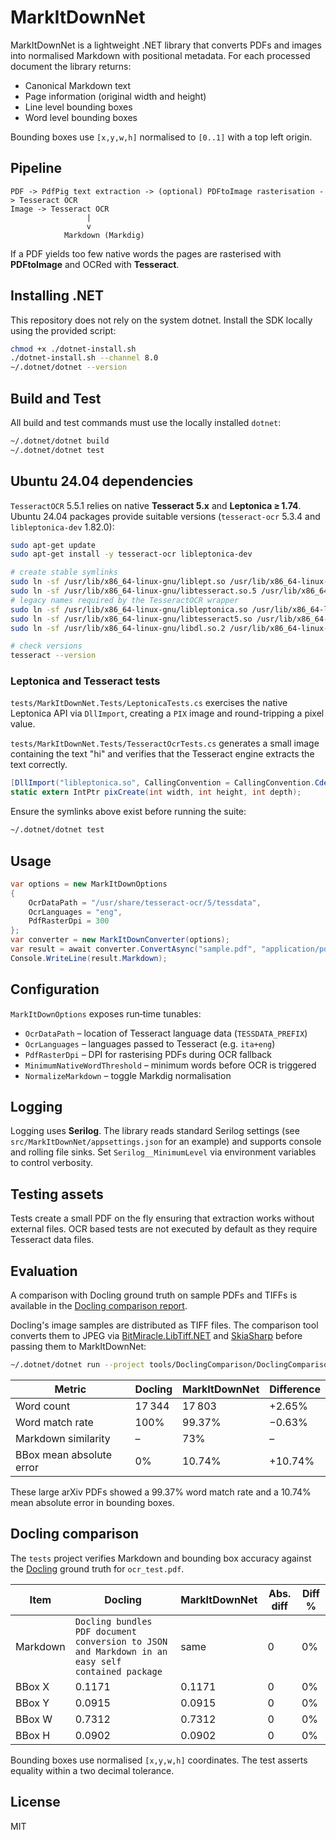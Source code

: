 # MarkItDownNet

MarkItDownNet is a lightweight .NET library that converts PDFs and images into normalised Markdown with positional metadata. For each processed document the library returns:

* Canonical Markdown text
* Page information (original width and height)
* Line level bounding boxes
* Word level bounding boxes

Bounding boxes use `[x,y,w,h]` normalised to `[0..1]` with a top left origin.

## Pipeline

```
PDF -> PdfPig text extraction -> (optional) PDFtoImage rasterisation -> Tesseract OCR
Image -> Tesseract OCR
                 |                 
                 v                 
            Markdown (Markdig)
```

If a PDF yields too few native words the pages are rasterised with **PDFtoImage** and OCRed with **Tesseract**.

## Installing .NET

This repository does not rely on the system dotnet. Install the SDK locally using the provided script:

```bash
chmod +x ./dotnet-install.sh
./dotnet-install.sh --channel 8.0
~/.dotnet/dotnet --version
```

## Build and Test

All build and test commands must use the locally installed `dotnet`:

```bash
~/.dotnet/dotnet build
~/.dotnet/dotnet test
```

## Ubuntu 24.04 dependencies

`TesseractOCR` 5.5.1 relies on native **Tesseract 5.x** and **Leptonica ≥ 1.74**. Ubuntu 24.04 packages provide suitable versions (`tesseract-ocr` 5.3.4 and `libleptonica-dev` 1.82.0):

```bash
sudo apt-get update
sudo apt-get install -y tesseract-ocr libleptonica-dev

# create stable symlinks
sudo ln -sf /usr/lib/x86_64-linux-gnu/liblept.so /usr/lib/x86_64-linux-gnu/libleptonica.so
sudo ln -sf /usr/lib/x86_64-linux-gnu/libtesseract.so.5 /usr/lib/x86_64-linux-gnu/libtesseract5.so
# legacy names required by the TesseractOCR wrapper
sudo ln -sf /usr/lib/x86_64-linux-gnu/libleptonica.so /usr/lib/x86_64-linux-gnu/libleptonica-1.85.0.dll.so
sudo ln -sf /usr/lib/x86_64-linux-gnu/libtesseract5.so /usr/lib/x86_64-linux-gnu/libtesseract55.dll.so
sudo ln -sf /usr/lib/x86_64-linux-gnu/libdl.so.2 /usr/lib/x86_64-linux-gnu/libdl.so

# check versions
tesseract --version
```

### Leptonica and Tesseract tests

`tests/MarkItDownNet.Tests/LeptonicaTests.cs` exercises the native Leptonica API via `DllImport`, creating a `PIX` image and round-tripping a pixel value.

`tests/MarkItDownNet.Tests/TesseractOcrTests.cs` generates a small image containing the text "hi" and verifies that the Tesseract engine extracts the text correctly.

```csharp
[DllImport("libleptonica.so", CallingConvention = CallingConvention.Cdecl)]
static extern IntPtr pixCreate(int width, int height, int depth);
```

Ensure the symlinks above exist before running the suite:

```bash
~/.dotnet/dotnet test
```

## Usage

```csharp
var options = new MarkItDownOptions
{
    OcrDataPath = "/usr/share/tesseract-ocr/5/tessdata",
    OcrLanguages = "eng",
    PdfRasterDpi = 300
};
var converter = new MarkItDownConverter(options);
var result = await converter.ConvertAsync("sample.pdf", "application/pdf");
Console.WriteLine(result.Markdown);
```

## Configuration

`MarkItDownOptions` exposes run‑time tunables:

* `OcrDataPath` – location of Tesseract language data (`TESSDATA_PREFIX`)
* `OcrLanguages` – languages passed to Tesseract (e.g. `ita+eng`)
* `PdfRasterDpi` – DPI for rasterising PDFs during OCR fallback
* `MinimumNativeWordThreshold` – minimum words before OCR is triggered
* `NormalizeMarkdown` – toggle Markdig normalisation

## Logging

Logging uses **Serilog**. The library reads standard Serilog settings (see `src/MarkItDownNet/appsettings.json` for an example) and supports console and rolling file sinks. Set `Serilog__MinimumLevel` via environment variables to control verbosity.

## Testing assets

Tests create a small PDF on the fly ensuring that extraction works without external files. OCR based tests are not executed by default as they require Tesseract data files.

## Evaluation

A comparison with Docling ground truth on sample PDFs and TIFFs is available in the [Docling comparison report](docs/docling_comparison.md).

Docling's image samples are distributed as TIFF files. The comparison tool converts them to JPEG via [BitMiracle.LibTiff.NET](https://www.nuget.org/packages/BitMiracle.LibTiff.NET) and [SkiaSharp](https://www.nuget.org/packages/SkiaSharp) before passing them to MarkItDownNet:

```bash
~/.dotnet/dotnet run --project tools/DoclingComparison/DoclingComparison.csproj docling/tests/data/tiff/2206.01062.tif
```

| Metric | Docling | MarkItDownNet | Difference |
| --- | --- | --- | --- |
| Word count | 17 344 | 17 803 | +2.65% |
| Word match rate | 100% | 99.37% | −0.63% |
| Markdown similarity | – | 73% | – |
| BBox mean absolute error | 0% | 10.74% | +10.74% |

These large arXiv PDFs showed a 99.37% word match rate and a 10.74% mean absolute error in bounding boxes.

## Docling comparison

The `tests` project verifies Markdown and bounding box accuracy against the [Docling](https://github.com/docling-project/docling) ground truth for `ocr_test.pdf`.

| Item | Docling | MarkItDownNet | Abs. diff | Diff % |
| --- | --- | --- | --- | --- |
| Markdown | `Docling bundles PDF document conversion to JSON and Markdown in an easy self contained package` | same | 0 | 0% |
| BBox X | 0.1171 | 0.1171 | 0 | 0% |
| BBox Y | 0.0915 | 0.0915 | 0 | 0% |
| BBox W | 0.7312 | 0.7312 | 0 | 0% |
| BBox H | 0.0902 | 0.0902 | 0 | 0% |

Bounding boxes use normalised `[x,y,w,h]` coordinates. The test asserts equality within a two decimal tolerance.

## License

MIT
